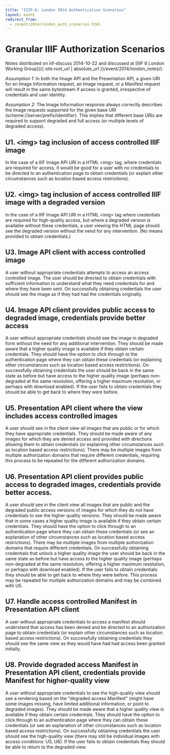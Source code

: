 ```yaml
---
title: "IIIF-6: London 2014 Authentication Scenarios"
layout: event
redirect_from:
  - /event/2014/london_auth_scenarios.html
---
```

# Granular IIIF Authorization Scenarios

Notes distributed on iiif-discuss 2014-10-22 and discussed at [IIIF 6 London Working Group]({{ site.root_url | absolute_url }}/event/2014/london_notes/).

*Assumption 1:* In both the Image API and the Presentation API, a given URI for an Image Information request, an Image request, or a Manifest request will result in the same bytestream if access is granted, irrespective of credentials and user identity.

*Assumption 2:* The Image Information response always correctly describes the Image requests supported for the given base URI (scheme://server/prefix/identifier). This implies that different base URIs are required to support degraded and full access (or multiple levels of degraded access).

## U1. \<img\> tag inclusion of access controlled IIIF image

In the case of a IIIF Image API URI in a HTML \<img\> tag, where credentials are required for access, it would be good for a user with no credentials to be directed to an authentication page to obtain credentials (or explain other circumstances such as location based access restrictions).

## U2. \<img\> tag inclusion of access controlled IIIF image with a degraded version

In the case of a IIIF Image API URI in a HTML \<img\> tag where credentials are required for high-quality access, but where a degraded version is available without these credentials, a user viewing the HTML page should see the degraded version without the need for any intervention. (No means provided to obtain credentials.)

## U3. Image API client with access controlled image

A user without appropriate credentials attempts to access an access controlled image. The user should be directed to obtain credentials with sufficient information to understand what they need credentials for and where they have been sent. On successfully obtaining credentials the user should see the image as if they had had the credentials originally.

## U4. Image API client provides public access to degraded image, credentials provide better access

A user without appropriate credentials should see the image in degraded form without the need for any additional intervention. They should be made aware that a higher quality image is available if they obtain certain credentials. They should have the option to click through to the authentication page where they can obtain these credentials (or explaining other circumstances such as location based access restrictions). On successfully obtaining credentials the user should be back in the same state as before but have access to the higher quality image (perhaps non-degraded at the same resolution, offering a higher maximum resolution, or perhaps with download enabled). If the user fails to obtain credentials they should be able to get back to where they were before.

## U5. Presentation API client where the view includes access controlled images

A user should see in the client view all images that are public or for which they have appropriate credentials. They should be made aware of any images for which they are denied access and provided with directions allowing them to obtain credentials (or explaining other circumstances such as location based access restrictions). There may be multiple images from multiple authorization domains that require different credentials, requiring this process to be repeated for the different authorization domains.

## U6. Presentation API client provides public access to degraded images, credentials provide better access.

A user should see in the client view all images that are public and the degraded public access versions of images for which they do not have credentials to see the higher quality versions. They should be made aware that in some cases a higher quality image is available if they obtain certain credentials. They should have the option to click through to an authentication page where they can obtain these credentials (or see an explanation of other circumstances such as location based access restrictions). There may be multiple images from multiple authorization domains that require different credentials. On successfully obtaining credentials that unlock a higher quality image the user should be back in the same state as before but have access to the higher quality image (perhaps non-degraded at the same resolution, offering a higher maximum resolution, or perhaps with download enabled). If the user fails to obtain credentials they should be able to get back to where they were before. This process may be repeated for multiple authorization domains and may be combined with U5.

## U7. Handle access controlled Manifest in Presentation API client

A user without appropriate credentials to access a manifest should understand that access has been denied and be directed to an authorization page to obtain credentials (or explain other circumstances such as location based access restrictions). On successfully obtaining credentials they should see the same view as they would have had had access been granted initially.

## U8. Provide degraded access Manifest in Presentation API client, credentials provide Manifest for higher-quality view

A user without appropriate credentials to see the high-quality view should see a rendering based on the "degraded access Manifest" (might have some images missing, have limited additional information, or point to degraded images). They should be made aware that a higher quality view is available if they obtain certain credentials. They should have the option to click through to an authentication page where they can obtain these credentials (or see an explanation of other circumstances such as location based access restrictions). On successfully obtaining credentials the user should see the high-quality view (there may still be individual images with access conditions: U5, U6). If the user fails to obtain credentials they should be able to return to the degraded view.
